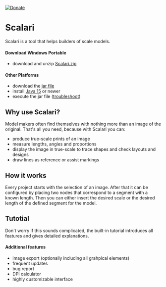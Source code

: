 [![Donate](https://img.shields.io/badge/Donate-PayPal-green.svg)](https://www.paypal.com/donate?hosted_button_id=749FB8DD5PZ8S)

# Scalari
Scalari is a tool that helps builders of scale models.

#### Download Windows Portable
- download and unzip [Scalari.zip](https://www.dropbox.com/s/ac0h683ifh448fu/Scalari%201.0.zip?dl=1)

#### Other Platforms
- download the [jar file](Scalari%201.0.jar)
- install [Java 15](https://www.oracle.com/java/technologies/javase-jdk15-downloads.html) or newer
- execute the jar file ([troubleshoot](https://thegeekpage.com/unable-to-run-jar-files-in-windows-10-heres-the-solution/))

## Why use Scalari?
Model makers often find themselves with nothing more than an image of the original.
That's all you need, because with Scalari you can:
- produce true-scale prints of an image
- measure lengths, angles and proportions
- display the image in true-scale to trace shapes and check layouts and designs
- draw lines as reference or assist markings

## How it works
Every project starts with the selection of an image. After that it can be configured by placing two nodes that correspond to a segment with a known length.
Then you can either insert the desired scale or the desired length of the defined segment for the model.

## Tutotial
Don't worry if this sounds complicated, the built-in tutorial introduces all features and gives detailed explanations.

#### Additional features
- image export (optionally including all grahpical elements)
- frequent updates
- bug report
- DPI calculator
- highly customizable interface
